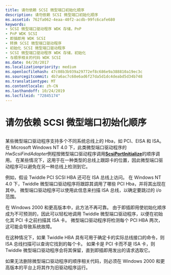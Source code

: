 ```yaml
---
title: 请勿依赖 SCSI 微型端口初始化顺序
description: 请勿依赖 SCSI 微型端口初始化顺序
ms.assetid: 762fa062-4eaa-40f2-acdb-99fc6cafe680
keywords:
- SCSI 微型端口驱动程序 WDK 存储，PnP
- PnP WDK SCSI
- 即插即用 WDK SCSI
- 转换 SCSI 微型端口驱动程序
- 初始化 SCSI 微型端口驱动程序
- SCSI 微型端口驱动程序 WDK 存储，初始化
- 与顺序相关的代码 WDK SCSI
ms.date: 04/20/2017
ms.localizationpriority: medium
ms.openlocfilehash: 47c08b3b939a29772ef8c686e9a388810a19ec3c
ms.sourcegitcommit: 4b7a6ac7c68e6ad6f27da5d1dc4deabd5d34b748
ms.translationtype: MT
ms.contentlocale: zh-CN
ms.lasthandoff: 10/24/2019
ms.locfileid: "72845174"
---
```

# <a name="do-not-depend-on-order-of-scsi-miniport-initialization"></a>请勿依赖 SCSI 微型端口初始化顺序


## <span id="ddk_do_not_depend_on_order_of_scsi_miniport_initialization_kg"></span><span id="DDK_DO_NOT_DEPEND_ON_ORDER_OF_SCSI_MINIPORT_INITIALIZATION_KG"></span>


某些微型端口驱动程序支持多个不同系统总线上的 Hba，如 PCI、EISA 和 ISA。 在 Microsoft Windows NT 4.0 下，此类微型端口驱动程序的*HwScsiFindAdapter*例程按微型端口驱动程序调用[**ScsiPortInitialize**](https://docs.microsoft.com/windows-hardware/drivers/ddi/srb/nf-srb-scsiportinitialize)的顺序调用。 在某些情况下，这用于在一种类型的总线上跟踪卡的位置，因此微型端口驱动程序可以避免在另一种总线上检测到它。

例如，假设 Twiddle PCI SCSI HBA 还可在 ISA 总线上访问。 在 Windows NT 4.0 下，Twiddle 微型端口驱动程序将跟踪其调用了哪些 PCI Hba，并将其出现在其中。 微型端口驱动程序可以使用此信息来扫描 ISA 总线，以确定要跳过的 i/o 范围。

在 Windows 2000 和更高版本中，此方法不再可靠。 由于即插即用使初始化顺序成为不可预测的，因此可以轻松地调用 Twiddle 微型端口驱动程序，以便在初始化其 PCI 卡之前扫描其 ISA 卡。 微型端口驱动程序将检测每个 PCI HBA 两次，这可能会导致系统故障。

在这种情况下，如果 Twiddle HBA 具有可用于确定卡的实际总线接口的命令，则 ISA 总线扫描可以查询它找到的每个卡。 如果卡是 PCI 卡而不是 ISA 卡，则 Twiddle 微型端口驱动程序会将其保留，直到即插即用发出的请求选取它。

如果无法删除微型端口驱动程序的顺序相关代码，则必须在 Windows 2000 和更高版本的平台上将其作为旧驱动程序运行。

 

 




